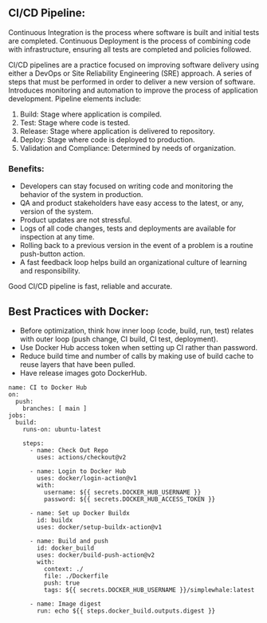 ## CI/CD Pipeline:
Continuous Integration is the process where software is built and initial tests are completed. Continuous Deployment is the process of combining code with infrastructure, ensuring all tests are completed and policies followed.

CI/CD pipelines are a practice focused on improving software delivery using either a DevOps or Site Reliability Engineering (SRE) approach. A series of steps that must be performed in order to deliver a new version of software. Introduces monitoring and automation to improve the process of application development. Pipeline elements include:
1) Build: Stage where application is compiled.
2) Test: Stage where code is tested. 
3) Release: Stage where application is delivered to repository.
4) Deploy: Stage where code is deployed to production.
5) Validation and Compliance: Determined by needs of organization.

### Benefits:
- Developers can stay focused on writing code and monitoring the behavior of the system in production.
- QA and product stakeholders have easy access to the latest, or any, version of the system.
- Product updates are not stressful.
- Logs of all code changes, tests and deployments are available for inspection at any time.
- Rolling back to a previous version in the event of a problem is a routine push-button action.
- A fast feedback loop helps build an organizational culture of learning and responsibility.

Good CI/CD pipeline is fast, reliable and accurate.

## Best Practices with Docker:
- Before optimization, think how inner loop (code, build, run, test) relates with outer loop (push change, CI build, CI test, deployment).
- Use Docker Hub access token when setting up CI rather than password.
- Reduce build time and number of calls by making use of build cache to reuse layers that have been pulled.
- Have release images goto DockerHub.

```
name: CI to Docker Hub
on:
  push:
    branches: [ main ]
jobs:
  build:
    runs-on: ubuntu-latest
    
    steps:
      - name: Check Out Repo 
        uses: actions/checkout@v2

      - name: Login to Docker Hub
        uses: docker/login-action@v1
        with:
          username: ${{ secrets.DOCKER_HUB_USERNAME }}
          password: ${{ secrets.DOCKER_HUB_ACCESS_TOKEN }}

      - name: Set up Docker Buildx
        id: buildx
        uses: docker/setup-buildx-action@v1

      - name: Build and push
        id: docker_build
        uses: docker/build-push-action@v2
        with:
          context: ./
          file: ./Dockerfile
          push: true
          tags: ${{ secrets.DOCKER_HUB_USERNAME }}/simplewhale:latest

      - name: Image digest
        run: echo ${{ steps.docker_build.outputs.digest }}

```
